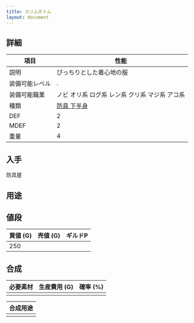 ```yaml
---
title: スリムボトム
layout: document
---
```

## 詳細


|項目|性能|
|---|---|
|説明|ぴっちりとした着心地の服|
|装備可能レベル|.|
|装備可能職業|ノビ オリ系 ログ系 レン系 クリ系 マジ系 アコ系|
|種類|[防具 下半身](防具(下半身))|
|DEF|2|
|MDEF|2|
|重量|4|

## 入手

防具屋

## 用途


## 値段


|買値 (G)|売値 (G)|ギルドP|
|---|---|---|
|250|||

## 合成


|必要素材|生産費用 (G)|確率 (%)|
|---|---|---|
||||


|合成用途|
|---|
||